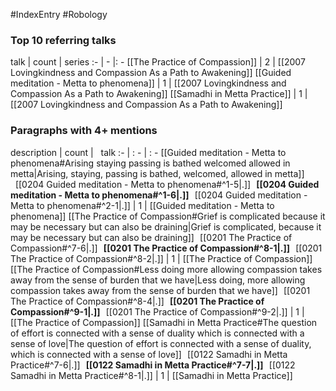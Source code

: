 #IndexEntry #Robology

### Top 10 referring talks
talk | count | series
:- | - |: -
[[The Practice of Compassion]] | 2 | [[2007 Lovingkindness and Compassion As a Path to Awakening]]
[[Guided meditation - Metta to phenomena]] | 1 | [[2007 Lovingkindness and Compassion As a Path to Awakening]]
[[Samadhi in Metta Practice]] | 1 | [[2007 Lovingkindness and Compassion As a Path to Awakening]]

### Paragraphs with 4+ mentions
description | count | &nbsp;&nbsp;talk
:- | : - | : -
[[Guided meditation - Metta to phenomena#Arising staying passing is bathed welcomed allowed in metta\|Arising, staying, passing is bathed, welcomed, allowed in metta]] &nbsp;&nbsp;[[0204 Guided meditation - Metta to phenomena#^1-5\|.]] &nbsp; **[[0204 Guided meditation - Metta to phenomena#^1-6\|.]]** &nbsp; [[0204 Guided meditation - Metta to phenomena#^2-1\|.]] | 1 | [[Guided meditation - Metta to phenomena]]
[[The Practice of Compassion#Grief is complicated because it may be necessary but can also be draining\|Grief is complicated, because it may be necessary but can also be draining]] &nbsp;&nbsp;[[0201 The Practice of Compassion#^7-6\|.]] &nbsp; **[[0201 The Practice of Compassion#^8-1\|.]]** &nbsp; [[0201 The Practice of Compassion#^8-2\|.]] | 1 | [[The Practice of Compassion]]
[[The Practice of Compassion#Less doing more allowing compassion takes away from the sense of burden that we have\|Less doing, more allowing compassion takes away from the sense of burden that we have]] &nbsp;&nbsp;[[0201 The Practice of Compassion#^8-4\|.]] &nbsp; **[[0201 The Practice of Compassion#^9-1\|.]]** &nbsp; [[0201 The Practice of Compassion#^9-2\|.]] | 1 | [[The Practice of Compassion]]
[[Samadhi in Metta Practice#The question of effort is connected with a sense of duality which is connected with a sense of love\|The question of effort is connected with a sense of duality, which is connected with a sense of love]] &nbsp;&nbsp;[[0122 Samadhi in Metta Practice#^7-6\|.]] &nbsp; **[[0122 Samadhi in Metta Practice#^7-7\|.]]** &nbsp; [[0122 Samadhi in Metta Practice#^8-1\|.]] | 1 | [[Samadhi in Metta Practice]]

